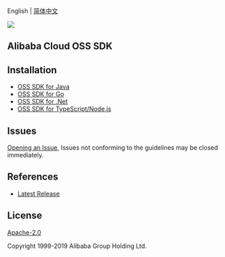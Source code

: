English | [简体中文](README-CN.md)

![](https://aliyunsdk-pages.alicdn.com/icons/AlibabaCloud.svg)

## Alibaba Cloud OSS SDK


## Installation

- [OSS SDK for Java](./java/README.md)
- [OSS SDK for Go](./golang/README.md)
- [OSS SDK for .Net](./csharp/README.md)
- [OSS SDK for TypeScript/Node.js](./ts/README.md)

## Issues
[Opening an Issue](https://github.com/aliyun/alibabacloud-oss-sdk/issues/new), Issues not conforming to the guidelines may be closed immediately.

## References
* [Latest Release](https://github.com/aliyun/alibabacloud-oss-sdk)

## License
[Apache-2.0](http://www.apache.org/licenses/LICENSE-2.0)

Copyright 1999-2019 Alibaba Group Holding Ltd.